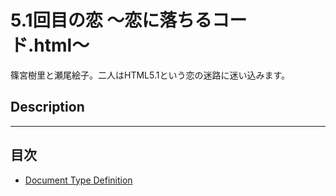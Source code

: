 5.1回目の恋 〜恋に落ちるコード.html〜
=====================================

篠宮樹里と瀬尾絵子。二人はHTML5.1という恋の迷路に迷い込みます。

## Description

----

## 目次

* [Document Type Definition](./episodes/01.md)
